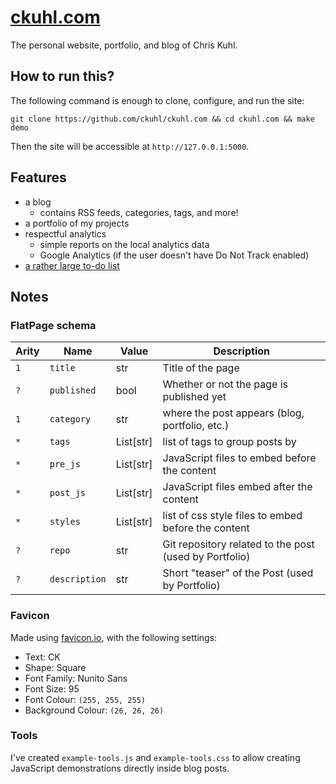 # [ckuhl.com](https://ckuhl.com/)
The personal website, portfolio, and blog of Chris Kuhl.

## How to run this?
The following command is enough to clone, configure, and run the site:

    git clone https://github.com/ckuhl/ckuhl.com && cd ckuhl.com && make demo

Then the site will be accessible at `http://127.0.0.1:5000`.


## Features
- a blog
	- contains RSS feeds, categories, tags, and more!
- a portfolio of my projects
- respectful analytics
	- simple reports on the local analytics data
	- Google Analytics (if the user doesn't have Do Not Track enabled)
- [a rather large to-do list](TODO.md)


## Notes
### FlatPage schema
Arity | Name | Value | Description
--- | --- | --- | ---
`1` | `title` | str | Title of the page
`?` | `published` | bool | Whether or not the page is published yet
`1` | `category` | str | where the post appears (blog, portfolio, etc.)
`*` | `tags` | List[str] | list of tags to group posts by
`*` | `pre_js` | List[str] | JavaScript files to embed before the content
`*` | `post_js` | List[str] | JavaScript files embed after the content
`*` | `styles` | List[str] | list of css style files to embed before the content
`?` | `repo` | str | Git repository related to the post (used by Portfolio)
`?` | `description`| str | Short "teaser" of the Post (used by Portfolio)

### Favicon
Made using [favicon.io](https://favicon.io/), with the following settings:

- Text: CK
- Shape: Square
- Font Family: Nunito Sans
- Font Size: 95
- Font Colour: `(255, 255, 255)`
- Background Colour: `(26, 26, 26)`

### Tools
I've created `example-tools.js` and `example-tools.css` to allow creating
JavaScript demonstrations directly inside blog posts.
